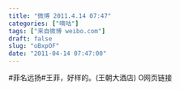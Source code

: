 ```yaml
---
title: "微博 2011.4.14 07:47"
categories: ["嘀咕"]
tags: ["来自微博 weibo.com"]
draft: false
slug: "oBxpOF"
date: "2011-04-14 07:47:00"
---
```


<p>#菲名远扬#王菲，好样的。(王朝大酒店) O网页链接 ​​​​</p>
